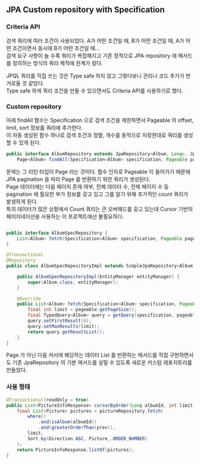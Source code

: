 ## JPA Custom repository with Specification 

### Criteria API
검색 쿼리에 여러 조건이 사용되었다. A가 어떤 조건일 때, B가 어떤 조건일 때, A가 어떤 조건이면서 동시에 B가 어떤 조건일 때...      
검색 요구 사항이 늘 수록 쿼리가 복잡해지고 기존 정적으로 JPA repository 에 메서드를 정의하는 방식의 쿼리 제작에 한계가 왔다.    
    
JPQL 쿼리를 직접 쓰는 것은 Type safe 하지 않고 그렇다보니 관리나 코드 추가가 번거로울 것 같았다.    
Type safe 하게 쿼리 조건을 만들 수 있으면서도 Criteria API를 사용하기로 했다.     

### Custom repository

아래 findAll 함수는 Specification 으로 검색 조건을 제한하면서 Pageable 의 offset, limit, sort 정보를 쿼리에 추가한다.    
이 자동 생성된 함수 하나로 검색 조건과 정렬, 개수를 동적으로 지정한대로 쿼리를 생성 할 수 있게 된다.    

``` java
public interface AlbumRepository extends JpaRepository<Album, Long>, JpaSpecificationExecutor<Album> {
    Page<Album> findAll(Specification<Album> specification, Pageable pageable);
```

문제는 그 리턴 타입이 Page 라는 것이다. 함수 인자로 Pageable 이 들어가기 때문에 JPA pagination 을 따라 Page 를 반환하기 위한 쿼리가 생성된다.         
Page 데이터에는 다음 페이지 존재 여부, 전체 데이터 수, 전체 페이지 수 등 pagination 에 필요한 부가 정보를 갖고 있고 그를 알기 위해 추가적인 count 쿼리가 발생하게 된다.     
특히 데이터가 많은 상황에서 Count 쿼리는 큰 오버헤드를 갖고 있는데 Cursor 기반의 페이지네이션을 사용하는 이 프로젝트에선 불필요하다.    

```java

public interface AlbumSpecRepository {
    List<Album> fetch(Specification<Album> specification, Pageable pageable);
}

@Transactional
@Repository
public class AlbumSpecRepositoryImpl extends SimpleJpaRepository<Album, Long> implements AlbumSpecRepository {

    public AlbumSpecRepositoryImpl(EntityManager entityManager) {
        super(Album.class, entityManager);
    }

    @Override
    public List<Album> fetch(Specification<Album> specification, Pageable pageable) {
        final int limit = pageable.getPageSize();
        final TypedQuery<Album> query = getQuery(specification, pageable.getSort());
        query.setFirstResult(0);
        query.setMaxResults(limit);
        return query.getResultList();
    }
}
```
Page 가 아닌 다음 커서에 해당하는 데이터 List 를 반환하는 메서드를 직접 구현하면서도 기존 JpaRepository 의 기본 메서드를 살릴 수 있도록 새로운 커스텀 레포지토리를 만들었다.

### 사용 형태
``` java
@Transactional(readOnly = true)
public List<PictureInfoResponse> cursorByOrder(Long albumId, int limit, int prev) {
    final List<Picture> pictures = pictureRepository.fetch(
        where()
            .and(isAlbum(albumId))
            .and(greaterOrderThan(prev)),
        limit,
        Sort.by(Direction.ASC, Picture_.ORDER_NUMBER)
    );
    return PictureInfoResponse.listOf(pictures);
}
```
